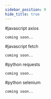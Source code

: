 ```yaml
---
sidebar_position: 9
hide_title: true
---
```



#javascript axios

    coming soon..

#javascript fetch

    coming soon..

#python requests

    coming soon..

#python selenium

    coming soon..